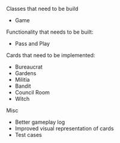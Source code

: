 Classes that need to be build
- Game

Functionality that needs to be built:
- Pass and Play

Cards that need to be implemented:
- Bureaucrat
- Gardens
- Militia
- Bandit
- Council Room
- Witch

Misc
- Better gameplay log
- Improved visual representation of cards
- Test cases
